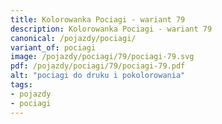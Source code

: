 ```yaml
---
title: Kolorowanka Pociagi - wariant 79
description: Kolorowanka Pociagi - wariant 79
canonical: /pojazdy/pociagi/
variant_of: pociagi
image: /pojazdy/pociagi/79/pociagi-79.svg
pdf: /pojazdy/pociagi/79/pociagi-79.pdf
alt: "pociagi do druku i pokolorowania"
tags:
- pojazdy
- pociagi
---
```


